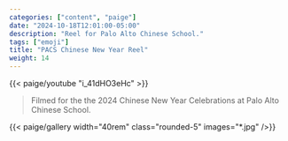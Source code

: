 ```yaml
---
categories: ["content", "paige"]
date: "2024-10-18T12:01:00-05:00"
description: "Reel for Palo Alto Chinese School."
tags: ["emoji"]
title: "PACS Chinese New Year Reel"
weight: 14
---
```

{{< paige/youtube "i_41dHO3eHc" >}}

> Filmed for the the 2024 Chinese New Year Celebrations at Palo Alto Chinese School. 

{{< paige/gallery width="40rem" class="rounded-5" images="*.jpg"  />}}
<!--
The MIT License (MIT)

Copyright (c) 2014 Steve Francia

Permission is hereby granted, free of charge, to any person obtaining a copy
of this software and associated documentation files (the "Software"), to deal
in the Software without restriction, including without limitation the rights
to use, copy, modify, merge, publish, distribute, sublicense, and/or sell
copies of the Software, and to permit persons to whom the Software is
furnished to do so, subject to the following conditions:

The above copyright notice and this permission notice shall be included in all
copies or substantial portions of the Software.

THE SOFTWARE IS PROVIDED "AS IS", WITHOUT WARRANTY OF ANY KIND, EXPRESS OR
IMPLIED, INCLUDING BUT NOT LIMITED TO THE WARRANTIES OF MERCHANTABILITY,
FITNESS FOR A PARTICULAR PURPOSE AND NONINFRINGEMENT. IN NO EVENT SHALL THE
AUTHORS OR COPYRIGHT HOLDERS BE LIABLE FOR ANY CLAIM, DAMAGES OR OTHER
LIABILITY, WHETHER IN AN ACTION OF CONTRACT, TORT OR OTHERWISE, ARISING FROM,
OUT OF OR IN CONNECTION WITH THE SOFTWARE OR THE USE OR OTHER DEALINGS IN THE
SOFTWARE.
-->
